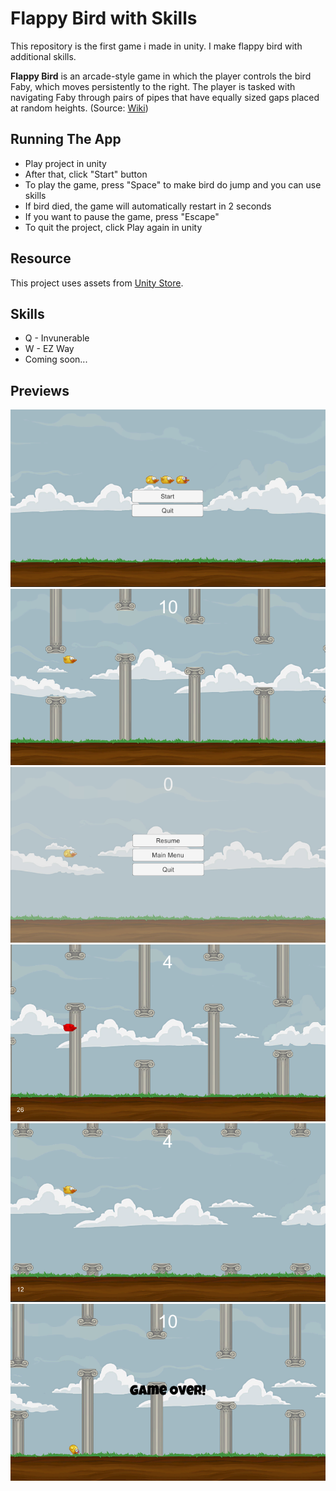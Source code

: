 # Flappy Bird with Skills

This repository is the first game i made in unity. I make flappy bird with additional skills.

**Flappy Bird** is an arcade-style game in which the player controls the bird Faby, which moves persistently to the right. The player is tasked with navigating Faby through pairs of pipes that have equally sized gaps placed at random heights. (Source: [Wiki](https://en.wikipedia.org/wiki/Flappy_Bird))

## Running The App

- Play project in unity
- After that, click "Start" button
- To play the game, press "Space" to make bird do jump and you can use skills
- If bird died, the game will automatically restart in 2 seconds
- If you want to pause the game, press "Escape"
- To quit the project, click Play again in unity

## Resource

This project uses assets from [Unity Store](https://assetstore.unity.com/packages/templates/flappy-bird-style-example-game-80330). 

## Skills
- Q - Invunerable
- W - EZ Way
- Coming soon...

## Previews
![Menu](./Image/Menu.PNG)
![Normal](./Image/Normal.PNG)
![Pause](./Image/Pause.PNG)
![Invunerable](./Image/Invunerable.PNG)
![Ez](./Image/Ez.PNG)
![Dead](./Image/Dead.PNG)